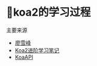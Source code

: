 # 📝koa2的学习过程

主要来源

- [廖雪峰](https://www.liaoxuefeng.com/wiki/1022910821149312/1023025933764960)
- [Koa2进阶学习笔记](https://chenshenhai.github.io/koa2-note/)
- [KoaAPI](https://github.com/koajs/koa/tree/master/docs/api)

